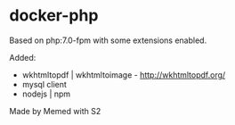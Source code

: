 docker-php
===========

Based on php:7.0-fpm with some extensions enabled.

Added:

- wkhtmltopdf | wkhtmltoimage - http://wkhtmltopdf.org/
- mysql client
- nodejs | npm


Made by Memed with S2